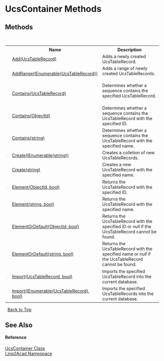 # UcsContainer Methods
 

## Methods
&nbsp;<table><tr><th></th><th>Name</th><th>Description</th></tr><tr><td>![Public method](media/pubmethod.gif "Public method")</td><td><a href="M_Linq2Acad_UcsContainer_Add.md">Add(UcsTableRecord)</a></td><td>
Adds a newly created UcsTableRecord.
&nbsp;</tr><tr><td>![Public method](media/pubmethod.gif "Public method")</td><td><a href="M_Linq2Acad_UcsContainer_AddRange.md">AddRange(IEnumerable(UcsTableRecord))</a></td><td>
Adds a range of newly created UcsTableRecords.
&nbsp;</tr><tr><td>![Public method](media/pubmethod.gif "Public method")</td><td><a href="M_Linq2Acad_UcsContainer_Contains_1.md">Contains(UcsTableRecord)</a></td><td>
Determines whether a sequence contains the specified UcsTableRecord.
&nbsp;</tr><tr><td>![Public method](media/pubmethod.gif "Public method")</td><td><a href="M_Linq2Acad_UcsContainer_Contains.md">Contains(ObjectId)</a></td><td>
Determines whether a sequence contains the UcsTableRecord with the specified ID.
&nbsp;</tr><tr><td>![Public method](media/pubmethod.gif "Public method")</td><td><a href="M_Linq2Acad_UcsContainer_Contains_2.md">Contains(string)</a></td><td>
Determines whether a sequence contains the UcsTableRecord with the specified name.
&nbsp;</tr><tr><td>![Public method](media/pubmethod.gif "Public method")</td><td><a href="M_Linq2Acad_UcsContainer_Create.md">Create(IEnumerable(string))</a></td><td>
Creates a colletion of new UcsTableRecords.
&nbsp;</tr><tr><td>![Public method](media/pubmethod.gif "Public method")</td><td><a href="M_Linq2Acad_UcsContainer_Create_1.md">Create(string)</a></td><td>
Creates a new UcsTableRecord with the specified name.
&nbsp;</tr><tr><td>![Public method](media/pubmethod.gif "Public method")</td><td><a href="M_Linq2Acad_UcsContainer_Element.md">Element(ObjectId, bool)</a></td><td>
Returns the UcsTableRecord with the specified ID.
&nbsp;</tr><tr><td>![Public method](media/pubmethod.gif "Public method")</td><td><a href="M_Linq2Acad_UcsContainer_Element_1.md">Element(string, bool)</a></td><td>
Returns the UcsTableRecord with the specified name.
&nbsp;</tr><tr><td>![Public method](media/pubmethod.gif "Public method")</td><td><a href="M_Linq2Acad_UcsContainer_ElementOrDefault.md">ElementOrDefault(ObjectId, bool)</a></td><td>
Returns the UcsTableRecord with the specified ID or <i>null</i> if the UcsTableRecord cannot be found.
&nbsp;</tr><tr><td>![Public method](media/pubmethod.gif "Public method")</td><td><a href="M_Linq2Acad_UcsContainer_ElementOrDefault_1.md">ElementOrDefault(string, bool)</a></td><td>
Returns the UcsTableRecord with the specified name or <i>null</i> if the UcsTableRecord cannot be found.
&nbsp;</tr><tr><td>![Public method](media/pubmethod.gif "Public method")</td><td><a href="M_Linq2Acad_UcsContainer_Import_1.md">Import(UcsTableRecord, bool)</a></td><td>
Imports the specified UcsTableRecord into the current database.
&nbsp;</tr><tr><td>![Public method](media/pubmethod.gif "Public method")</td><td><a href="M_Linq2Acad_UcsContainer_Import.md">Import(IEnumerable(UcsTableRecord), bool)</a></td><td>
Imports the specified UcsTableRecords into the current database.
&nbsp;</tr></table>&nbsp;
<a href="#ucscontainer-methods">Back to Top</a>

## See Also


#### Reference
<a href="T_Linq2Acad_UcsContainer.md">UcsContainer Class</a><br /><a href="N_Linq2Acad.md">Linq2Acad Namespace</a><br />
